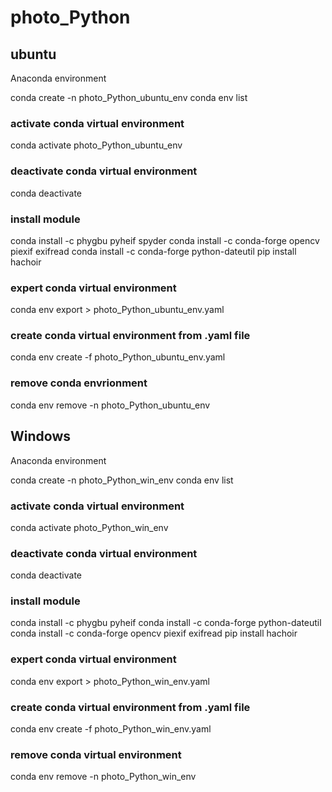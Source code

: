 # photo_Python

## ubuntu
Anaconda environment

conda create -n photo_Python_ubuntu_env
conda env list

### activate conda virtual environment
conda activate photo_Python_ubuntu_env

### deactivate conda virtual environment
conda deactivate

### install module
conda install -c phygbu pyheif spyder
conda install -c conda-forge opencv piexif exifread 
conda install -c conda-forge python-dateutil
pip install hachoir

### expert conda virtual environment 
conda env export > photo_Python_ubuntu_env.yaml

### create conda virtual environment from .yaml file
conda env create -f photo_Python_ubuntu_env.yaml

### remove conda envrionment
conda env remove -n photo_Python_ubuntu_env


## Windows
Anaconda environment

conda create -n photo_Python_win_env
conda env list

### activate conda virtual environment
conda activate photo_Python_win_env

### deactivate conda virtual environment
conda deactivate

### install module
conda install -c phygbu pyheif
conda install -c conda-forge python-dateutil
conda install -c conda-forge opencv piexif exifread 
pip install hachoir

### expert conda virtual environment 
conda env export > photo_Python_win_env.yaml

### create conda virtual environment from .yaml file
conda env create -f photo_Python_win_env.yaml


### remove conda virtual environment
conda env remove -n photo_Python_win_env